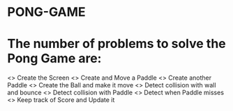# PONG-GAME
# The number of problems to solve the Pong Game are:
  <> Create the Screen
  <> Create and Move a Paddle
  <> Create another Paddle
  <> Create the Ball and make it move
  <> Detect collision with wall and bounce
  <> Detect collision with Paddle
  <> Detect when Paddle misses
  <> Keep track of Score and Update it
